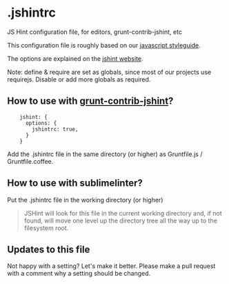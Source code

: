.jshintrc
=========

JS Hint configuration file, for editors, grunt-contrib-jshint, etc

This configuration file is roughly based on our [javascript styleguide](https://github.com/Rhinofly/idiomatic.js).

The options are explained on the [jshint website](http://www.jshint.com/docs/options/).

Note: define & require are set as globals, since most of our projects use requirejs. Disable or add more globals as required.

## How to use with [grunt-contrib-jshint](https://github.com/gruntjs/grunt-contrib-jshint)?
```
    jshint: {
      options: {
        jshintrc: true,
      }
    }
```

Add the .jshintrc file in the same directory (or higher) as Gruntfile.js / Gruntfile.coffee.

## How to use with sublimelinter?

Put the .jshintrc file in the working directory (or higher)

>JSHint will look for this file in the current working directory and, if not found,
will move one level up the directory tree all the way up to the filesystem root.

## Updates to this file

Not happy with a setting? Let's make it better.
Please make a pull request with a comment why a setting should be changed.